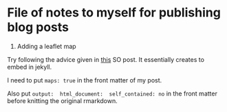 # File of notes to myself for publishing blog posts

1. Adding a leaflet map

Try following the advice given in [this](https://stackoverflow.com/questions/35386124/embedding-a-r-leaflet-map-on-a-jekyll-site-hosted-on-github) SO post. It essentially creates to embed in jekyll.

I need to put `maps: true` in the front matter of my post. 

Also put 
`output: 
  html_document: 
    self_contained: no` in the front matter before knitting the original rmarkdown.
